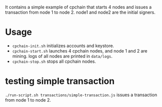 It contains a simple example of cpchain that starts 4 nodes and issues a transaction from node 1 to
node 2.  node1 and node2 are the initial signers.



# Usage

- `cpchain-init.sh` initializes accounts and keystore.
- `cpchain-start.sh` launches 4 cpchain nodes, and node 1 and 2 are mining. logs of all nodes are printed in `data/logs`.
- `cpchain-stop.sh` stops all cpchain nodes.

# testing simple transaction

`./run-script.sh transactions/simple-transaction.js` issues a transaction from node 1 to node 2.